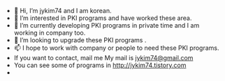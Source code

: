 - 👋 Hi, I’m jykim74 and I am korean.
- 👀 I’m interested in PKI programs and have worked these area.
- 🌱 I’m currently developing PKI programs in private time and I am working in company too.
- 💞️ I’m looking to upgrade these PKI programs .
- 📫 I hope to work with company or people to need these PKI programs.
- If you want to contact, mail me My mail is jykim74@gmail.com
- You can see some of programs in http://jykim74.tistory.com
- 
<!---
jykim74/jykim74 is a ✨ special ✨ repository because its `README.md` (this file) appears on your GitHub profile.
You can click the Preview link to take a look at your changes.
--->
